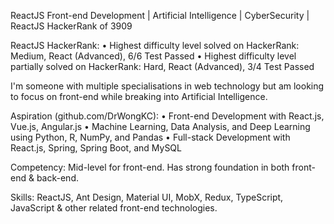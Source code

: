 ReactJS Front-end Development | Artificial Intelligence | CyberSecurity | ReactJS HackerRank of 3909

ReactJS HackerRank:
• Highest difficulty level solved on HackerRank: Medium, React (Advanced), 6/6 Test Passed
• Highest difficulty level partially solved on HackerRank: Hard, React (Advanced), 3/4 Test Passed

I'm someone with multiple specialisations in web technology but am looking to focus on front-end while breaking into Artificial Intelligence.

Aspiration (github.com/DrWongKC):
• Front-end Development with React.js, Vue.js, Angular.js
• Machine Learning, Data Analysis, and Deep Learning using Python, R, NumPy, and Pandas
• Full-stack Development with React.js, Spring, Spring Boot, and MySQL

Competency: Mid-level for front-end. Has strong foundation in both front-end & back-end.

Skills: ReactJS, Ant Design, Material UI, MobX, Redux, TypeScript, JavaScript & other related front-end technologies.
